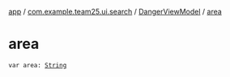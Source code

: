 [app](../../index.md) / [com.example.team25.ui.search](../index.md) / [DangerViewModel](index.md) / [area](./area.md)

# area

`var area: `[`String`](https://kotlinlang.org/api/latest/jvm/stdlib/kotlin/-string/index.html)
